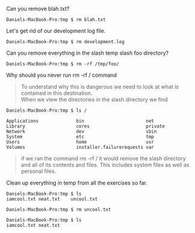 Can you remove blah.txt?

    Daniels-MacBook-Pro:tmp $ rm blah.txt

Let's get rid of our development log file.

    Daniels-MacBook-Pro:tmp $ rm development.log

Can you remove everything in the slash temp slash foo directory?

    Daniels-MacBook-Pro:tmp $ rm -rf /tmp/foo/

Why should you never run rm -rf / command

>To understand why this is dangerous we need to look at what is contained in this destination.  
When we view the directories in the slash directory we find 

    Daniels-MacBook-Pro:tmp $ ls /

    Applications              bin                       net
    Library                   cores                     private
    Network                   dev                       sbin
    System                    etc                       tmp
    Users                     home                      usr
    Volumes                   installer.failurerequests var

>if we ran the command rm -rf / it would remove the slash directory and all of its contents and files.  This includes system
files as well as personal files.


Clean up everything in temp from all the exercises so far.

    Daniels-MacBook-Pro:tmp $ ls
    iamcool.txt neat.txt    uncool.txt

    Daniels-MacBook-Pro:tmp $ rm uncool.txt

    Daniels-MacBook-Pro:tmp $ ls
    iamcool.txt neat.txt
